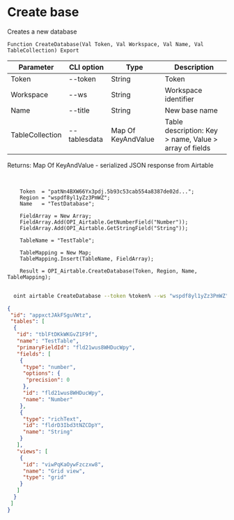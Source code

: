 ﻿---
sidebar_position: 3
---

# Create base
 Creates a new database



`Function CreateDatabase(Val Token, Val Workspace, Val Name, Val TableCollection) Export`

  | Parameter | CLI option | Type | Description |
  |-|-|-|-|
  | Token | --token | String | Token |
  | Workspace | --ws | String | Workspace identifier |
  | Name | --title | String | New base name |
  | TableCollection | --tablesdata | Map Of KeyAndValue | Table description: Key > name, Value > array of fields |

  
  Returns:  Map Of KeyAndValue - serialized JSON response from Airtable

<br/>




```bsl title="Code example"
    Token  = "patNn4BXW66Yx3pdj.5b93c53cab554a8387de02d...";
    Region = "wspdf8yl1yZz3PmWZ";
    Name   = "TestDatabase";

    FieldArray = New Array;
    FieldArray.Add(OPI_Airtable.GetNumberField("Number"));
    FieldArray.Add(OPI_Airtable.GetStringField("String"));

    TableName = "TestTable";

    TableMapping = New Map;
    TableMapping.Insert(TableName, FieldArray);

    Result = OPI_Airtable.CreateDatabase(Token, Region, Name, TableMapping);
```



```sh title="CLI command example"
    
  oint airtable CreateDatabase --token %token% --ws "wspdf8yl1yZz3PmWZ" --title "TestDatabase" --tablesdata %tablesdata%

```

```json title="Result"
{
 "id": "appxctJAkFSguVWtz",
 "tables": [
  {
   "id": "tblFtDKkWKGvZ1F9f",
   "name": "TestTable",
   "primaryFieldId": "fld21wus8WHDucWpy",
   "fields": [
    {
     "type": "number",
     "options": {
      "precision": 0
     },
     "id": "fld21wus8WHDucWpy",
     "name": "Number"
    },
    {
     "type": "richText",
     "id": "fldrD3Ibd3tNZCDpY",
     "name": "String"
    }
   ],
   "views": [
    {
     "id": "viwPqKaOywFzczxw8",
     "name": "Grid view",
     "type": "grid"
    }
   ]
  }
 ]
}
```

